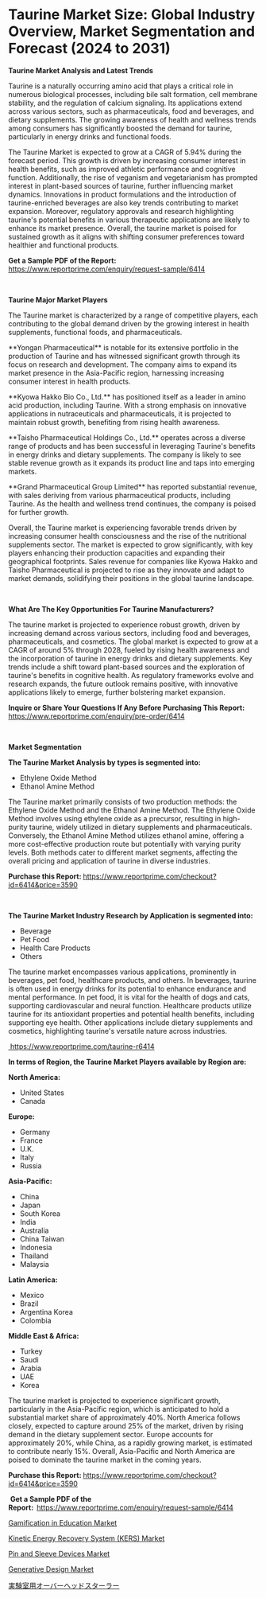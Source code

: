 <p><h1>Taurine Market Size: Global Industry Overview, Market Segmentation and Forecast (2024 to 2031)</h1></p><p><strong>Taurine Market Analysis and Latest Trends</strong></p>
<p><p>Taurine is a naturally occurring amino acid that plays a critical role in numerous biological processes, including bile salt formation, cell membrane stability, and the regulation of calcium signaling. Its applications extend across various sectors, such as pharmaceuticals, food and beverages, and dietary supplements. The growing awareness of health and wellness trends among consumers has significantly boosted the demand for taurine, particularly in energy drinks and functional foods.</p><p>The Taurine Market is expected to grow at a CAGR of 5.94% during the forecast period. This growth is driven by increasing consumer interest in health benefits, such as improved athletic performance and cognitive function. Additionally, the rise of veganism and vegetarianism has prompted interest in plant-based sources of taurine, further influencing market dynamics. Innovations in product formulations and the introduction of taurine-enriched beverages are also key trends contributing to market expansion. Moreover, regulatory approvals and research highlighting taurine's potential benefits in various therapeutic applications are likely to enhance its market presence. Overall, the taurine market is poised for sustained growth as it aligns with shifting consumer preferences toward healthier and functional products.</p></p>
<p><strong>Get a Sample PDF of the Report:&nbsp;</strong> <a href="https://www.reportprime.com/enquiry/request-sample/6414">https://www.reportprime.com/enquiry/request-sample/6414</a></p>
<p>&nbsp;</p>
<p><strong>Taurine Major Market Players</strong></p>
<p><p>The Taurine market is characterized by a range of competitive players, each contributing to the global demand driven by the growing interest in health supplements, functional foods, and pharmaceuticals.</p><p>**Yongan Pharmaceutical** is notable for its extensive portfolio in the production of Taurine and has witnessed significant growth through its focus on research and development. The company aims to expand its market presence in the Asia-Pacific region, harnessing increasing consumer interest in health products.</p><p>**Kyowa Hakko Bio Co., Ltd.** has positioned itself as a leader in amino acid production, including Taurine. With a strong emphasis on innovative applications in nutraceuticals and pharmaceuticals, it is projected to maintain robust growth, benefiting from rising health awareness.</p><p>**Taisho Pharmaceutical Holdings Co., Ltd.** operates across a diverse range of products and has been successful in leveraging Taurine's benefits in energy drinks and dietary supplements. The company is likely to see stable revenue growth as it expands its product line and taps into emerging markets.</p><p>**Grand Pharmaceutical Group Limited** has reported substantial revenue, with sales deriving from various pharmaceutical products, including Taurine. As the health and wellness trend continues, the company is poised for further growth.</p><p>Overall, the Taurine market is experiencing favorable trends driven by increasing consumer health consciousness and the rise of the nutritional supplements sector. The market is expected to grow significantly, with key players enhancing their production capacities and expanding their geographical footprints. Sales revenue for companies like Kyowa Hakko and Taisho Pharmaceutical is projected to rise as they innovate and adapt to market demands, solidifying their positions in the global taurine landscape.</p></p>
<p>&nbsp;</p>
<p><strong>What Are The Key Opportunities For Taurine Manufacturers?</strong></p>
<p><p>The taurine market is projected to experience robust growth, driven by increasing demand across various sectors, including food and beverages, pharmaceuticals, and cosmetics. The global market is expected to grow at a CAGR of around 5% through 2028, fueled by rising health awareness and the incorporation of taurine in energy drinks and dietary supplements. Key trends include a shift toward plant-based sources and the exploration of taurine's benefits in cognitive health. As regulatory frameworks evolve and research expands, the future outlook remains positive, with innovative applications likely to emerge, further bolstering market expansion.</p></p>
<p><strong>Inquire or Share Your Questions If Any Before Purchasing This Report:</strong> <a href="https://www.reportprime.com/enquiry/pre-order/6414">https://www.reportprime.com/enquiry/pre-order/6414</a></p>
<p>&nbsp;</p>
<p><strong>Market Segmentation</strong></p>
<p><strong>The Taurine Market Analysis by types is segmented into:</strong></p>
<p><ul><li>Ethylene Oxide Method</li><li>Ethanol Amine Method</li></ul></p>
<p><p>The Taurine market primarily consists of two production methods: the Ethylene Oxide Method and the Ethanol Amine Method. The Ethylene Oxide Method involves using ethylene oxide as a precursor, resulting in high-purity taurine, widely utilized in dietary supplements and pharmaceuticals. Conversely, the Ethanol Amine Method utilizes ethanol amine, offering a more cost-effective production route but potentially with varying purity levels. Both methods cater to different market segments, affecting the overall pricing and application of taurine in diverse industries.</p></p>
<p><strong>Purchase this Report:&nbsp;</strong><a href="https://www.reportprime.com/checkout?id=6414&price=3590">https://www.reportprime.com/checkout?id=6414&price=3590</a></p>
<p>&nbsp;</p>
<p><strong>The Taurine Market Industry Research by Application is segmented into:</strong></p>
<p><ul><li>Beverage</li><li>Pet Food</li><li>Health Care Products</li><li>Others</li></ul></p>
<p><p>The taurine market encompasses various applications, prominently in beverages, pet food, healthcare products, and others. In beverages, taurine is often used in energy drinks for its potential to enhance endurance and mental performance. In pet food, it is vital for the health of dogs and cats, supporting cardiovascular and neural function. Healthcare products utilize taurine for its antioxidant properties and potential health benefits, including supporting eye health. Other applications include dietary supplements and cosmetics, highlighting taurine's versatile nature across industries.</p></p>
<p><a href="https://www.reportprime.com/taurine-r6414">&nbsp;https://www.reportprime.com/taurine-r6414</a></p>
<p><strong>In terms of Region, the Taurine Market Players available by Region are:</strong></p>
<p>
    <p> <strong> North America: </strong>
        <ul>
            <li>United States</li>
            <li>Canada</li>
        </ul>
        </p> 
    <p> <strong> Europe: </strong>
        <ul>
            <li>Germany</li>
            <li>France</li>
            <li>U.K.</li>
            <li>Italy</li>
            <li>Russia</li>
        </ul>
        </p> 
    <p> <strong> Asia-Pacific: </strong>
        <ul>
            <li>China</li>
            <li>Japan</li>
            <li>South Korea</li>
            <li>India</li>
            <li>Australia</li>
            <li>China Taiwan</li>
            <li>Indonesia</li>
            <li>Thailand</li>
            <li>Malaysia</li>
        </ul>
        </p> 
    <p> <strong> Latin America: </strong>
        <ul>
            <li>Mexico</li>
            <li>Brazil</li>
            <li>Argentina Korea</li>
            <li>Colombia</li>
        </ul>
        </p> 
    <p> <strong> Middle East & Africa: </strong>
        <ul>
            <li>Turkey</li>
            <li>Saudi</li>
            <li>Arabia</li>
            <li>UAE</li>
            <li>Korea</li>
        </ul>
    </p>
    </p>
<p><p>The taurine market is projected to experience significant growth, particularly in the Asia-Pacific region, which is anticipated to hold a substantial market share of approximately 40%. North America follows closely, expected to capture around 25% of the market, driven by rising demand in the dietary supplement sector. Europe accounts for approximately 20%, while China, as a rapidly growing market, is estimated to contribute nearly 15%. Overall, Asia-Pacific and North America are poised to dominate the taurine market in the coming years.</p></p>
<p><strong>Purchase this Report: </strong><a href="https://www.reportprime.com/checkout?id=6414&price=3590">https://www.reportprime.com/checkout?id=6414&price=3590</a></p>
<p>&nbsp;<strong>Get a Sample PDF of the Report:&nbsp;&nbsp;</strong><a href="https://www.reportprime.com/enquiry/request-sample/6414">https://www.reportprime.com/enquiry/request-sample/6414</a></p>
<p><strong></strong></p>
<p><p><a href="https://medium.com/@lottierunte1948/future-of-innovation-global-gamification-in-education-market-growth-and-opportunities-2024-2031-36e67d45f999">Gamification in Education Market</a></p><p><a href="https://issuu.com/reportprime-2/docs/kinetic-energy-recovery-system-kers_fbca3eb2c6a2e3">Kinetic Energy Recovery System (KERS) Market</a></p><p><a href="https://www.linkedin.com/pulse/future-pin-sleeve-devices-market-global-forecast-trends-2024-9r29f?trackingId=XYFWT3QFQPuW1N8zzxaN6Q%3D%3D">Pin and Sleeve Devices Market</a></p><p><a href="https://medium.com/@lottierunte1948/how-regional-markets-are-adapting-to-generative-design-market-innovations-bae9e6d7a31d">Generative Design Market</a></p><p><a href="https://medium.com/@leigh4852023/%E3%82%B0%E3%83%AD%E3%83%BC%E3%83%90%E3%83%AB%E3%83%A9%E3%83%9C%E3%83%A9%E3%83%88%E3%83%AA%E3%83%BC%E3%82%AA%E3%83%BC%E3%83%90%E3%83%BC%E3%83%98%E3%83%83%E3%83%89%E3%82%B9%E3%83%86%E3%82%A3%E3%83%A9%E3%83%BC%E5%B8%82%E5%A0%B4%E3%81%AE%E8%A6%8F%E6%A8%A1%E3%81%A8%E3%82%B7%E3%82%A7%E3%82%A2%E5%88%86%E6%9E%90-%E8%A3%BD%E5%93%81%E3%82%BF%E3%82%A4%E3%83%97%E5%88%A5-%E7%94%A8%E9%80%94%E5%88%A5-%E5%9C%B0%E5%9F%9F%E5%88%A5-%E4%BA%88%E6%B8%AC-2024%E5%B9%B4-2031%E5%B9%B4-2ac8367382d0">実験室用オーバーヘッドスターラー</a></p></p>